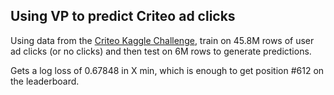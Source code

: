 ## Using VP to predict Criteo ad clicks

Using data from the [Criteo Kaggle Challenge](https://www.kaggle.com/c/criteo-display-ad-challenge), train on 45.8M rows of user ad clicks (or no clicks) and then test on 6M rows to generate predictions.

Gets a log loss of 0.67848 in X min, which is enough to get position #612 on the leaderboard.
